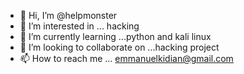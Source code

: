 - 👋 Hi, I’m @helpmonster
- 👀 I’m interested in ... hacking
- 🌱 I’m currently learning ...python and kali linux
- 💞️ I’m looking to collaborate on ...hacking project
- 📫 How to reach me ... emmanuelkidian@gmail.com

<!---
helpmonster/helpmonster is a ✨ special ✨ repository because its `README.md` (this file) appears on your GitHub profile.
You can click the Preview link to take a look at your changes.
--->
